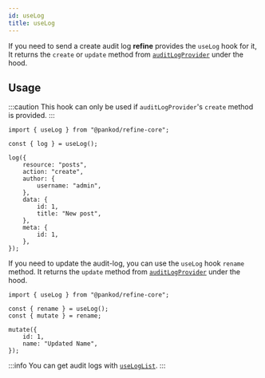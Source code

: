 ```yaml
---
id: useLog
title: useLog
---
```


If you need to send a create audit log **refine** provides the `useLog` hook for it, It returns the `create` or `update` method from [`auditLogProvider`](/core/providers/audit-log-provider.md#create) under the hood.

## Usage

:::caution
This hook can only be used if `auditLogProvider`'s `create` method is provided.
:::

```tsx
import { useLog } from "@pankod/refine-core";

const { log } = useLog();

log({
    resource: "posts",
    action: "create",
    author: {
        username: "admin",
    },
    data: {
        id: 1,
        title: "New post",
    },
    meta: {
        id: 1,
    },
});
```

If you need to update the audit-log, you can use the `useLog` hook `rename` method. It returns the `update` method from [`auditLogProvider`](/core/providers/audit-log-provider.md#update) under the hood.

```tsx
import { useLog } from "@pankod/refine-core";

const { rename } = useLog();
const { mutate } = rename;

mutate({
    id: 1,
    name: "Updated Name",
});
```


:::info
You can get audit logs with [`useLogList`](/core/hooks/audit-log/useLogList.md).
:::
